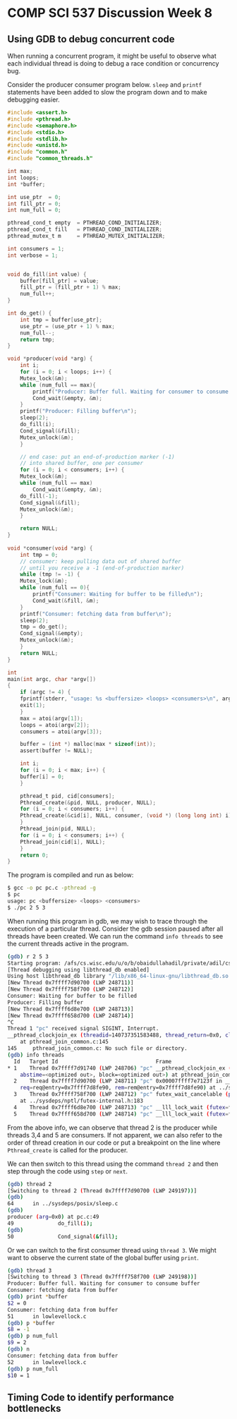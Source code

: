 # COMP SCI 537 Discussion Week 8

## Using GDB to debug concurrent code
When running a concurrent program, it might be useful to observe what each individual thread is doing to debug a race condition or concurrency bug.

Consider the producer consumer program below. `sleep` and `printf` statements have been added to slow the program down and to make debugging easier.

```c
#include <assert.h>
#include <pthread.h>
#include <semaphore.h>
#include <stdio.h>
#include <stdlib.h>
#include <unistd.h>
#include "common.h"
#include "common_threads.h"

int max;
int loops;
int *buffer; 

int use_ptr  = 0;
int fill_ptr = 0;
int num_full = 0;

pthread_cond_t empty  = PTHREAD_COND_INITIALIZER;
pthread_cond_t fill   = PTHREAD_COND_INITIALIZER;
pthread_mutex_t m     = PTHREAD_MUTEX_INITIALIZER;

int consumers = 1;
int verbose = 1;


void do_fill(int value) {
    buffer[fill_ptr] = value;
    fill_ptr = (fill_ptr + 1) % max;
    num_full++;
}

int do_get() {
    int tmp = buffer[use_ptr];
    use_ptr = (use_ptr + 1) % max;
    num_full--;
    return tmp;
}

void *producer(void *arg) {
    int i;
    for (i = 0; i < loops; i++) {
	Mutex_lock(&m);            
	while (num_full == max){
        printf("Producer: Buffer full. Waiting for consumer to consume buffer\n");                       
	    Cond_wait(&empty, &m); 
    }
    printf("Producer: Filling buffer\n");
    sleep(2);
	do_fill(i);               
	Cond_signal(&fill);        
	Mutex_unlock(&m);          
    }

    // end case: put an end-of-production marker (-1) 
    // into shared buffer, one per consumer
    for (i = 0; i < consumers; i++) {
	Mutex_lock(&m);
	while (num_full == max) 
	    Cond_wait(&empty, &m);
	do_fill(-1);
	Cond_signal(&fill);
	Mutex_unlock(&m);
    }

    return NULL;
}
                                                                               
void *consumer(void *arg) {
    int tmp = 0;
    // consumer: keep pulling data out of shared buffer
    // until you receive a -1 (end-of-production marker)
    while (tmp != -1) { 
	Mutex_lock(&m);           
	while (num_full == 0){
        printf("Consumer: Waiting for buffer to be filled\n");      
	    Cond_wait(&fill, &m); 
    }
    printf("Consumer: fetching data from buffer\n");
    sleep(2);
	tmp = do_get();           
	Cond_signal(&empty);      
	Mutex_unlock(&m);         
    }
    return NULL;
}

int
main(int argc, char *argv[])
{
    if (argc != 4) {
	fprintf(stderr, "usage: %s <buffersize> <loops> <consumers>\n", argv[0]);
	exit(1);
    }
    max = atoi(argv[1]);
    loops = atoi(argv[2]);
    consumers = atoi(argv[3]);

    buffer = (int *) malloc(max * sizeof(int));
    assert(buffer != NULL);

    int i;
    for (i = 0; i < max; i++) {
	buffer[i] = 0;
    }

    pthread_t pid, cid[consumers];
    Pthread_create(&pid, NULL, producer, NULL); 
    for (i = 0; i < consumers; i++) {
	Pthread_create(&cid[i], NULL, consumer, (void *) (long long int) i); 
    }
    Pthread_join(pid, NULL); 
    for (i = 0; i < consumers; i++) {
	Pthread_join(cid[i], NULL); 
    }
    return 0;
}
```
The program is compiled and run as below:
```bash
$ gcc -o pc pc.c -pthread -g
$ pc
usage: pc <buffersize> <loops> <consumers>
$ ./pc 2 5 3
```

When running this program in gdb, we may wish to trace through the execution of a particular thread. Consider the gdb session paused after all threads have been created. We can run the command `info threads` to see the current threads active in the program.
```bash
(gdb) r 2 5 3
Starting program: /afs/cs.wisc.edu/u/o/b/obaidullahadil/private/adil/cs537-summer/Discussions/week-9/pc 2 5 3
[Thread debugging using libthread_db enabled]
Using host libthread_db library "/lib/x86_64-linux-gnu/libthread_db.so.1".
[New Thread 0x7ffff7d90700 (LWP 248711)]
[New Thread 0x7ffff758f700 (LWP 248712)]
Consumer: Waiting for buffer to be filled
Producer: Filling buffer
[New Thread 0x7ffff6d8e700 (LWP 248713)]
[New Thread 0x7ffff658d700 (LWP 248714)]
^C
Thread 1 "pc" received signal SIGINT, Interrupt.
__pthread_clockjoin_ex (threadid=140737351583488, thread_return=0x0, clockid=<optimized out>, abstime=<optimized out>, block=<optimized out>)
    at pthread_join_common.c:145
145     pthread_join_common.c: No such file or directory.
(gdb) info threads
  Id   Target Id                               Frame 
* 1    Thread 0x7ffff7d91740 (LWP 248706) "pc" __pthread_clockjoin_ex (threadid=140737351583488, thread_return=0x0, clockid=<optimized out>, 
    abstime=<optimized out>, block=<optimized out>) at pthread_join_common.c:145
  2    Thread 0x7ffff7d90700 (LWP 248711) "pc" 0x00007ffff7e7123f in __GI___clock_nanosleep (clock_id=clock_id@entry=0, flags=flags@entry=0, 
    req=req@entry=0x7ffff7d8fe90, rem=rem@entry=0x7ffff7d8fe90) at ../sysdeps/unix/sysv/linux/clock_nanosleep.c:78
  3    Thread 0x7ffff758f700 (LWP 248712) "pc" futex_wait_cancelable (private=<optimized out>, expected=0, futex_word=0x5555555580c8 <fill+40>)
    at ../sysdeps/nptl/futex-internal.h:183
  4    Thread 0x7ffff6d8e700 (LWP 248713) "pc" __lll_lock_wait (futex=futex@entry=0x5555555580e0 <m>, private=0) at lowlevellock.c:52
  5    Thread 0x7ffff658d700 (LWP 248714) "pc" __lll_lock_wait (futex=futex@entry=0x5555555580e0 <m>, private=0) at lowlevellock.c:52
```
From the above info, we can observe that thread 2 is the producer while threads 3,4 and 5 are consumers. If not apparent, we can also refer to the order of thread creation in our code or put a breakpoint on the line where `Pthread_create` is called for the producer.

We can then switch to this thread using the command `thread 2` and then step through the code using `step` or `next`.
```bash
(gdb) thread 2
[Switching to thread 2 (Thread 0x7ffff7d90700 (LWP 249197))]
(gdb)
64      in ../sysdeps/posix/sleep.c
(gdb) 
producer (arg=0x0) at pc.c:49
49              do_fill(i);               
(gdb) 
50              Cond_signal(&fill);        
```

Or we can switch to the first consumer thread using `thread 3`. We might want to observe the current state of the global buffer using `print`.
```bash
(gdb) thread 3
[Switching to thread 3 (Thread 0x7ffff758f700 (LWP 249198))]
Producer: Buffer full. Waiting for consumer to consume buffer
Consumer: fetching data from buffer
(gdb) print *buffer
$2 = 0
Consumer: fetching data from buffer
51      in lowlevellock.c
(gdb) p *buffer
$8 = -1
(gdb) p num_full
$9 = 2
(gdb) n
Consumer: fetching data from buffer
52      in lowlevellock.c
(gdb) p num_full
$10 = 1
```


## Timing Code to identify performance bottlenecks






